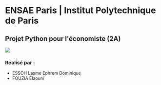 # ENSAE Paris | Institut Polytechnique de Paris

## Projet Python pour l'économiste (2A)

<img src = "https://fr.wikipedia.org/wiki/Fichier:LOGO-ENSAE.png">

### Réalisé par : 

* ESSOH Lasme Ephrem Dominique
* FOUZIA Elaouni
